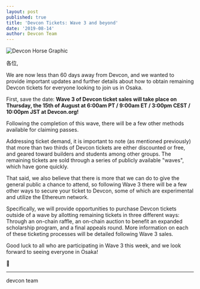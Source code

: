 ```yaml
---
layout: post
published: true
title: 'Devcon Tickets: Wave 3 and beyond'
date: '2019-08-14'
author: Devcon Team
---
```


![Devcon Horse Graphic](https://blog.ethereum.org/img/2019/07/horse-devcon.png)

各位,

We are now less than 60 days away from Devcon, and we wanted to provide important updates and further details about how to obtain remaining Devcon tickets for everyone looking to join us in Osaka.

First, save the date: **Wave 3 of Devcon ticket sales will take place on Thursday, the 15th of August at 6:00am PT / 9:00am ET / 3:00pm CEST / 10:00pm JST at Devcon.org!**

Following the completion of this wave, there will be a few other methods available for claiming passes.

Addressing ticket demand, it is important to note (as mentioned previously) that more than two thirds of Devcon tickets are either discounted or free, and geared toward builders and students among other groups. The remaining tickets are sold through a series of publicly available "waves", which have gone quickly.

That said, we also believe that there is more that we can do to give the general public a chance to attend, so following Wave 3 there will be a few other ways to secure your ticket to Devcon, some of which are experimental and utilize the Ethereum network.

Specifically, we will provide opportunities to purchase Devcon tickets outside of a wave by allotting remaining tickets in three different ways: Through an on-chain raffle, an on-chain auction to benefit an expanded scholarship program, and a final appeals round. More information on each of these ticketing processes will be detailed following Wave 3 sales.

Good luck to all who are participating in Wave 3 this week, and we look forward to seeing everyone in Osaka!

🦄

---

devcon team
